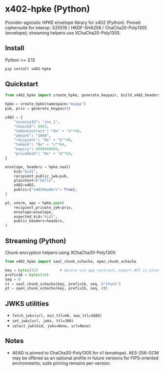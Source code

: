 # x402-hpke (Python)

Provider-agnostic HPKE envelope library for x402 (Python). Pinned ciphersuite for interop:
X25519 / HKDF-SHA256 / ChaCha20-Poly1305 (envelope); streaming helpers use XChaCha20-Poly1305.

## Install

Python >= 3.12

```bash
pip install x402-hpke
```

## Quickstart

```python
from x402_hpke import create_hpke, generate_keypair, build_x402_headers

hpke = create_hpke(namespace="myapp")
pub, priv = generate_keypair()

x402 = {
    "invoiceId": "inv_1",
    "chainId": 8453,
    "tokenContract": "0x" + "a"*40,
    "amount": "1000",
    "recipient": "0x" + "b"*40,
    "txHash": "0x" + "c"*64,
    "expiry": 9999999999,
    "priceHash": "0x" + "d"*64,
}

envelope, headers = hpke.seal(
    kid="kid1",
    recipient_public_jwk=pub,
    plaintext=b"hello",
    x402=x402,
    public={"x402Headers": True},
)

pt, xnorm, app = hpke.open(
    recipient_private_jwk=priv,
    envelope=envelope,
    expected_kid="kid1",
    public_headers=headers,
)
```

## Streaming (Python)

Chunk encryption helpers using XChaCha20-Poly1305:

```python
from x402_hpke import seal_chunk_xchacha, open_chunk_xchacha

key = bytes(32)          # derive via app contract; export API is planned
prefix16 = bytes(16)
seq = 0
ct = seal_chunk_xchacha(key, prefix16, seq, b"chunk")
pt = open_chunk_xchacha(key, prefix16, seq, ct)
```

## JWKS utilities

- `fetch_jwks(url, min_ttl=60, max_ttl=3600)`
- `set_jwks(url, jwks, ttl=300)`
- `select_jwk(kid, jwks=None, url=None)`

## Notes

 - AEAD is pinned to ChaCha20-Poly1305 for v1 (envelope). AES-256-GCM may be offered as an optional profile in future versions for FIPS-oriented environments; suite pinning remains per-version.